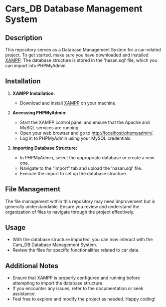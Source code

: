 # Cars_DB Database Management System

## Description

This repository serves as a Database Management System for a car-related project. To get started, make sure you have downloaded and installed [XAMPP](https://www.apachefriends.org/index.html). The database structure is stored in the 'hasan.sql' file, which you can import into PHPMyAdmin.

## Installation

1. **XAMPP Installation:**
   - Download and install [XAMPP](https://www.apachefriends.org/index.html) on your machine.

2. **Accessing PHPMyAdmin:**
   - Start the XAMPP control panel and ensure that the Apache and MySQL services are running.
   - Open your web browser and go to [http://localhost/phpmyadmin/](http://localhost/phpmyadmin/).
   - Log in to PHPMyAdmin using your MySQL credentials.

3. **Importing Database Structure:**
   - In PHPMyAdmin, select the appropriate database or create a new one.
   - Navigate to the "Import" tab and upload the 'hasan.sql' file.
   - Execute the import to set up the database structure.

## File Management

The file management within this repository may need improvement but is generally understandable. Ensure you review and understand the organization of files to navigate through the project effectively.

## Usage

- With the database structure imported, you can now interact with the Cars_DB Database Management System.
- Review the files for specific functionalities related to car data.

## Additional Notes

- Ensure that XAMPP is properly configured and running before attempting to import the database structure.
- If you encounter any issues, refer to the documentation or seek assistance.
- Feel free to explore and modify the project as needed. Happy coding!
